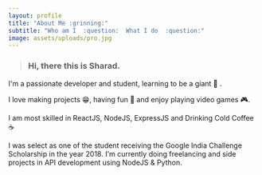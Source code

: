 ```yaml
---
layout: profile
title: "About Me :grinning:"
subtitle: "Who am I  :question:  What I do  :question:"
image: assets/uploads/pro.jpg
---
```


>### Hi, there this is Sharad.

I'm a passionate developer and student, learning to be a giant :muscle: . 

I love making projects :grin:, having fun :metal: and enjoy playing video games :video_game:.

I am most skilled in ReactJS, NodeJS, ExpressJS and Drinking Cold    Coffee :coffee:

I was select as one of the student receiving the Google India Challenge Scholarship in the year 2018.
I'm currently doing freelancing and side projects in API development using NodeJS & Python.